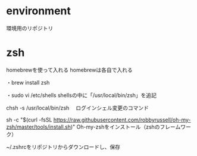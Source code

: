 # environment
環境用のリポジトリ

# zsh
homebrewを使って入れる
homebrewは各自で入れる

・brew install zsh

・sudo vi /etc/shells
shellsの中に「/usr/local/bin/zsh」を追記

chsh -s /usr/local/bin/zsh
　ログインシェル変更のコマンド

sh -c "$(curl -fsSL https://raw.githubusercontent.com/robbyrussell/oh-my-zsh/master/tools/install.sh)"
  Oh-my-zshをインストール（zshのフレームワーク）

~/.zshrcをリポジトリからダウンロードし、保存